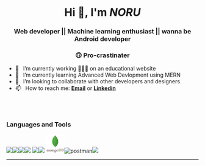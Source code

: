 

<h1 align="center"> Hi 👋, I'm <em> NORU </em></h1>
<h3 align="center"> Web developer ||  Machine learning enthusiast || wanna be Android developer </h3>
<h3 align="center"> 🙃 Pro-crastinater </h3>



- 🔭 &ensp;I’m currently working 👨🏽‍💻 on an educational website 
- 🌱 &ensp;I’m currently learning Advanced Web Devlopment using MERN 
- 👯 &ensp;I’m looking to collaborate with other developers and designers
- 📫 &ensp;How to reach me: [**Email**][email] or [**Linkedin**][linkedin]

<br />
<br />

### Languages and Tools

<img src="https://img.icons8.com/color/48/000000/c-plus-plus-logo.png"/><img src="https://img.icons8.com/color/48/000000/javascript.png"/><img src="https://img.icons8.com/color/48/000000/python.png"/><img src="https://img.icons8.com/color/48/000000/html-5.png"/> <img src="https://img.icons8.com/color/48/000000/css3.png"/><img src="https://img.icons8.com/color/48/000000/bootstrap.png"/>
<img src="https://raw.githubusercontent.com/devicons/devicon/master/icons/mongodb/mongodb-original-wordmark.svg" alt="mongodb" width="48" height="48"/><img src="https://www.vectorlogo.zone/logos/getpostman/getpostman-icon.svg" alt="postman" width="45" height="45"/><img src="https://img.icons8.com/color/48/000000/figma--v1.png"/>



---




[linkedin]: https://www.linkedin.com/in/yasier-ansari-711076222
[github]: https://github.com/HyRaXxItY
[email]: mailto:yasirmohammed122002@gmail.com.com

